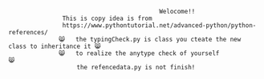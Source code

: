                                               Welocome!!
                   This is copy idea is from 
                   https://www.pythontutorial.net/advanced-python/python-references/
                  😸   the typingCheck.py is class you cteate the new class to inheritance it 😸
                  😸   to realize the anytype check of yourself                               😸
				       the refencedata.py is not finish!
                   
